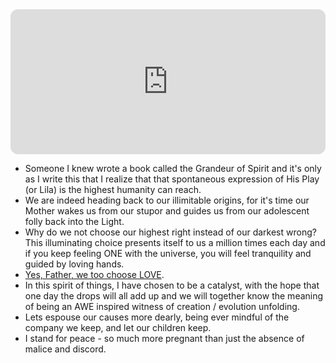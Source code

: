 <iframe style="border-radius:12px" src="https://open.spotify.com/embed/episode/2VHRvUbiPWg28PbV4jaaqz?utm_source=generator" width="100%" height="232" frameBorder="0" allowfullscreen="" allow="autoplay; clipboard-write; encrypted-media; fullscreen; picture-in-picture"></iframe>

* Someone I knew wrote a book called the Grandeur of Spirit and it's only as I write this that I realize that that spontaneous expression of His Play (or Lila) is the highest humanity can reach.
* We are indeed heading back to our illimitable origins, for it's time our Mother wakes us from our stupor and guides us from our adolescent folly back into the Light.
* Why do we not choose our highest right instead of our darkest wrong? This illuminating choice presents itself to us a million times each day and if you keep feeling ONE with the universe, you will feel tranquility and guided by loving hands.
* [Yes, Father, we too choose LOVE](https://www.youtube.com/watch?v=OXConbU3MdQ).
* In this spirit of things, I have chosen to be a catalyst, with the hope that one day the drops will all add up and we will together know the meaning of being an AWE inspired witness of creation / evolution unfolding.
* Lets espouse our causes more dearly, being ever mindful of the company we keep, and let our children keep.
* I stand for peace - so much more pregnant than just the absence of malice and discord.
